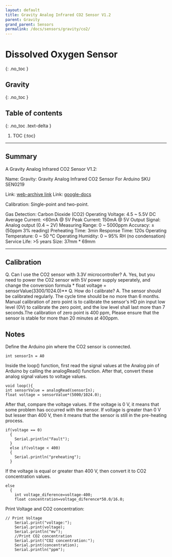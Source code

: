 ```yaml
---
layout: default
title: Gravity Analog Infrared CO2 Sensor V1.2  
parent: Gravity
grand_parent: Sensors
permalink: /docs/sensors/gravity/co2/
---
```


# Dissolved Oxygen Sensor
{: .no_toc }
## Gravity
{: .no_toc }

## Table of contents
{: .no_toc .text-delta }

1. TOC
{:toc}

---

## Summary

A Gravity Analog Infrared CO2 Sensor V1.2: 


Name: Gravity: Gravity Analog Infrared CO2 Sensor For Arduino SKU SEN0219

Link: [web-archive link](https://web.archive.org/web/20220130200826/https://wiki.dfrobot.com/Gravity__Analog_Infrared_CO2_Sensor_For_Arduino_SKU__SEN0219)
Link: [google-docs](https://docs.google.com/document/d/1C9eDuQhJmmj8J4Q0ALxR8ywix4w81ExK/edit)

Calibration: Single-point and two-point. 

Gas Detection: Carbon Dioxide (CO2)
Operating Voltage: 4.5 ~ 5.5V DC
Average Current: <60mA @ 5V
Peak Current: 150mA @ 5V
Output Signal: Analog output (0.4 ~ 2V)
Measuring Range: 0 ~ 5000ppm
Accuracy: ± (50ppm 3% reading)
Preheating Time: 3min
Response Time: 120s
Operating Temperature: 0 ~ 50 ℃
Operating Humidity: 0 ~ 95% RH (no condensation)
Service Life: >5 years
Size: 37mm * 69mm

---
## Calibration
Q. Can I use the CO2 sensor with 3.3V microcontroller?
A. Yes, but you need to power the C02 sensor with 5V power supply seperately, and change the conversion formula * float voltage = sensorValue\(3300/1024.0)**
Q. How do I calibrate?
A. The sensor should be calibrated regularly. The cycle time should be no more than 6 months. Manual calibration of zero point is to calibrate the sensor's HD pin input low level (0V) to calibrate the zero point, and the low level shall last more than 7 seconds.The calibration of zero point is 400 ppm, Please ensure that the sensor is stable for more than 20 minutes at 400ppm.




## Notes
Define the Arduino pin where the CO2 sensor is connected.

```
int sensorIn = A0
```

Inside the loop() function, first read the signal values at the Analog pin of Arduino by calling the analogRead() function. After that, convert these analog signal values to voltage values.

```
void loop(){
int sensorValue = analogRead(sensorIn);
float voltage = sensorValue*(5000/1024.0);
```

After that, compare the voltage values. If the voltage is 0 V, it means that some problem has occurred with the sensor. If voltage is greater than 0 V but lesser than 400 V, then it means that the sensor is still in the pre-heating process.
```
if(voltage == 0)
  {
    Serial.println("Fault");
  }
  else if(voltage < 400)
  {
    Serial.println("preheating");
  }
```
If the voltage is equal or greater than 400 V, then convert it to CO2 concentration values. 
```
else
  {
    int voltage_diference=voltage-400;
    float concentration=voltage_diference*50.0/16.0;
```
Print Voltage and CO2 concentration: 
```
// Print Voltage
    Serial.print("voltage:");
    Serial.print(voltage);
    Serial.println("mv");
    //Print CO2 concentration
    Serial.print("CO2 concentration:");
    Serial.print(concentration);
    Serial.println("ppm");
```

